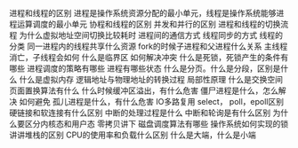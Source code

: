 进程和线程的区别
 进程是操作系统资源分配的最小单元，线程是操作系统能够进程运算调度的最小单元
协程和线程的区别
并发和并行的区别
进程和线程的切换流程
为什么虚拟地址空间切换比较耗时
进程间的通信方式
线程同步的方式
线程的分类
同一进程内的线程共享什么资源
fork的时候子进程和父进程什么关系
主线程消亡，子线程会如何
什么是临界区
如何解决冲突
什么是死锁，死锁产生的条件有哪些
进程调度的策略有哪些
进程有哪些状态
什么是分页。什么是分段，区别是什么
什么是虚拟内存
逻辑地址与物理地址的转换过程
局部性原理
什么是交换空间
页面置换算法有什么
什么时候缓冲区溢出，有什么危害
僵尸进程是什么，怎么解决 如何避免
孤儿进程是什么，有什么危害
IO多路复用
select， poll，epoll区别
硬链接和软连接有什么区别
中断的处理过程是什么
中断和轮询是有什么区别
为什么要区分内核态和用户态
零拷贝讲下
磁盘调度算法有哪些
操作系统如何实现的锁
讲讲堆栈的区别
CPU的使用率和负载什么区别
什么是大端，什么是小端
